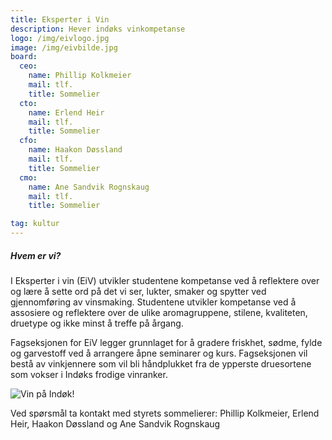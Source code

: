 ```yaml
---
title: Eksperter i Vin
description: Hever indøks vinkompetanse
logo: /img/eivlogo.jpg
image: /img/eivbilde.jpg
board:
  ceo:
    name: Phillip Kolkmeier
    mail: tlf.
    title: Sommelier
  cto:
    name: Erlend Heir
    mail: tlf.
    title: Sommelier
  cfo:
    name: Haakon Døssland
    mail: tlf.
    title: Sommelier
  cmo:
    name: Ane Sandvik Rognskaug
    mail: tlf.
    title: Sommelier

tag: kultur
---
```


##### Hvem er vi?

I Eksperter i vin (EiV) utvikler studentene kompetanse ved å reflektere over og lære å sette ord på det vi ser, lukter, smaker og spytter ved gjennomføring av vinsmaking. Studentene utvikler kompetanse ved å assosiere og reflektere over de ulike aromagruppene, stilene, kvaliteten, druetype og ikke minst å treffe på årgang.

Fagseksjonen for EiV legger grunnlaget for å gradere friskhet, sødme, fylde og garvestoff ved å arrangere åpne seminarer og kurs. Fagseksjonen vil bestå av vinkjennere som vil bli håndplukket fra de ypperste druesortene som vokser i Indøks frodige vinranker.

![Vin på Indøk!](/img/eivbilde.jpg)

Ved spørsmål ta kontakt med styrets sommelierer:
Phillip Kolkmeier, Erlend Heir, Haakon Døssland og Ane Sandvik Rognskaug
